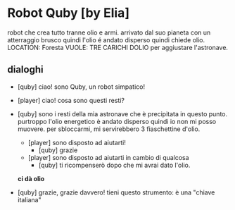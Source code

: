 # Robot Quby [by Elia]

robot che crea tutto tranne olio e armi. arrivato dal suo pianeta con un atterraggio brusco quindi l'olio é andato disperso quindi chiede olio.
LOCATION: Foresta
VUOLE: TRE CARICHI DOLIO per aggiustare l'astronave.

## dialoghi

-   [quby] ciao! sono Quby, un robot simpatico!
-   [player] ciao! cosa sono questi resti?
-   [quby] sono i resti della mia astronave che è precipitata in questo punto. purtroppo l'olio energetico è andato disperso quindi io non mi posso muovere. per sbloccarmi, mi servirebbero 3 fiaschettine d'olio.

    -   [player] sono disposto ad aiutarti!
        -   [quby] grazie
    -   [player] sono disposto ad aiutarti in cambio di qualcosa
        -   [quby] ti ricompenserò dopo che mi avrai dato l'olio.

    **ci dà olio**

-   [quby] grazie, grazie davvero! tieni questo strumento: è una "chiave italiana"
